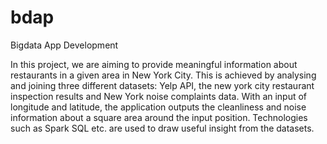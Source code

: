 # bdap

Bigdata App Development

In this project, we are aiming to provide meaningful information about restaurants in a given area in New York City. This is achieved by analysing and joining three different datasets: Yelp API, the new york city restaurant inspection results and New York noise complaints data. With an input of longitude and latitude, the application outputs the cleanliness and noise information about a square area around the input position. Technologies such as Spark SQL etc. are used to draw useful insight from the datasets.

